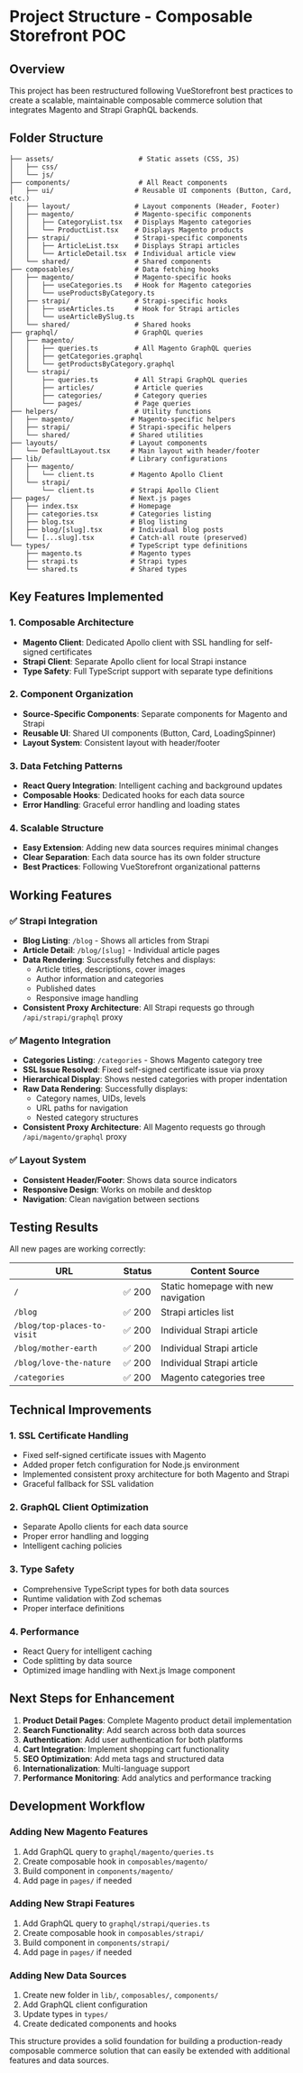 # Project Structure - Composable Storefront POC

## Overview

This project has been restructured following VueStorefront best practices to create a scalable, maintainable composable commerce solution that integrates Magento and Strapi GraphQL backends.

## Folder Structure

```
├── assets/                     # Static assets (CSS, JS)
│   ├── css/
│   └── js/
├── components/                 # All React components
│   ├── ui/                    # Reusable UI components (Button, Card, etc.)
│   ├── layout/                # Layout components (Header, Footer)
│   ├── magento/               # Magento-specific components
│   │   ├── CategoryList.tsx   # Displays Magento categories
│   │   └── ProductList.tsx    # Displays Magento products
│   ├── strapi/                # Strapi-specific components
│   │   ├── ArticleList.tsx    # Displays Strapi articles
│   │   └── ArticleDetail.tsx  # Individual article view
│   └── shared/                # Shared components
├── composables/               # Data fetching hooks
│   ├── magento/               # Magento-specific hooks
│   │   ├── useCategories.ts   # Hook for Magento categories
│   │   └── useProductsByCategory.ts
│   ├── strapi/                # Strapi-specific hooks
│   │   ├── useArticles.ts     # Hook for Strapi articles
│   │   └── useArticleBySlug.ts
│   └── shared/                # Shared hooks
├── graphql/                   # GraphQL queries
│   ├── magento/
│   │   ├── queries.ts         # All Magento GraphQL queries
│   │   ├── getCategories.graphql
│   │   └── getProductsByCategory.graphql
│   └── strapi/
│       ├── queries.ts         # All Strapi GraphQL queries
│       ├── articles/          # Article queries
│       ├── categories/        # Category queries
│       └── pages/             # Page queries
├── helpers/                   # Utility functions
│   ├── magento/              # Magento-specific helpers
│   ├── strapi/               # Strapi-specific helpers
│   └── shared/               # Shared utilities
├── layouts/                  # Layout components
│   └── DefaultLayout.tsx     # Main layout with header/footer
├── lib/                      # Library configurations
│   ├── magento/
│   │   └── client.ts         # Magento Apollo Client
│   └── strapi/
│       └── client.ts         # Strapi Apollo Client
├── pages/                    # Next.js pages
│   ├── index.tsx             # Homepage
│   ├── categories.tsx        # Categories listing
│   ├── blog.tsx              # Blog listing
│   ├── blog/[slug].tsx       # Individual blog posts
│   └── [...slug].tsx         # Catch-all route (preserved)
└── types/                    # TypeScript type definitions
    ├── magento.ts            # Magento types
    ├── strapi.ts             # Strapi types
    └── shared.ts             # Shared types
```

## Key Features Implemented

### 1. **Composable Architecture**
- **Magento Client**: Dedicated Apollo client with SSL handling for self-signed certificates
- **Strapi Client**: Separate Apollo client for local Strapi instance
- **Type Safety**: Full TypeScript support with separate type definitions

### 2. **Component Organization**
- **Source-Specific Components**: Separate components for Magento and Strapi
- **Reusable UI**: Shared UI components (Button, Card, LoadingSpinner)
- **Layout System**: Consistent layout with header/footer

### 3. **Data Fetching Patterns**
- **React Query Integration**: Intelligent caching and background updates
- **Composable Hooks**: Dedicated hooks for each data source
- **Error Handling**: Graceful error handling and loading states

### 4. **Scalable Structure**
- **Easy Extension**: Adding new data sources requires minimal changes
- **Clear Separation**: Each data source has its own folder structure
- **Best Practices**: Following VueStorefront organizational patterns

## Working Features

### ✅ Strapi Integration
- **Blog Listing**: `/blog` - Shows all articles from Strapi
- **Article Detail**: `/blog/[slug]` - Individual article pages
- **Data Rendering**: Successfully fetches and displays:
  - Article titles, descriptions, cover images
  - Author information and categories
  - Published dates
  - Responsive image handling
- **Consistent Proxy Architecture**: All Strapi requests go through `/api/strapi/graphql` proxy

### ✅ Magento Integration
- **Categories Listing**: `/categories` - Shows Magento category tree
- **SSL Issue Resolved**: Fixed self-signed certificate issue via proxy
- **Hierarchical Display**: Shows nested categories with proper indentation
- **Raw Data Rendering**: Successfully displays:
  - Category names, UIDs, levels
  - URL paths for navigation
  - Nested category structures
- **Consistent Proxy Architecture**: All Magento requests go through `/api/magento/graphql` proxy

### ✅ Layout System
- **Consistent Header/Footer**: Shows data source indicators
- **Responsive Design**: Works on mobile and desktop
- **Navigation**: Clean navigation between sections

## Testing Results

All new pages are working correctly:

| URL | Status | Content Source |
|-----|--------|----------------|
| `/` | ✅ 200 | Static homepage with new navigation |
| `/blog` | ✅ 200 | Strapi articles list |
| `/blog/top-places-to-visit` | ✅ 200 | Individual Strapi article |
| `/blog/mother-earth` | ✅ 200 | Individual Strapi article |
| `/blog/love-the-nature` | ✅ 200 | Individual Strapi article |
| `/categories` | ✅ 200 | Magento categories tree |

## Technical Improvements

### 1. **SSL Certificate Handling**
- Fixed self-signed certificate issues with Magento
- Added proper fetch configuration for Node.js environment
- Implemented consistent proxy architecture for both Magento and Strapi
- Graceful fallback for SSL validation

### 2. **GraphQL Client Optimization**
- Separate Apollo clients for each data source
- Proper error handling and logging
- Intelligent caching policies

### 3. **Type Safety**
- Comprehensive TypeScript types for both data sources
- Runtime validation with Zod schemas
- Proper interface definitions

### 4. **Performance**
- React Query for intelligent caching
- Code splitting by data source
- Optimized image handling with Next.js Image component

## Next Steps for Enhancement

1. **Product Detail Pages**: Complete Magento product detail implementation
2. **Search Functionality**: Add search across both data sources
3. **Authentication**: Add user authentication for both platforms
4. **Cart Integration**: Implement shopping cart functionality
5. **SEO Optimization**: Add meta tags and structured data
6. **Internationalization**: Multi-language support
7. **Performance Monitoring**: Add analytics and performance tracking

## Development Workflow

### Adding New Magento Features
1. Add GraphQL query to `graphql/magento/queries.ts`
2. Create composable hook in `composables/magento/`
3. Build component in `components/magento/`
4. Add page in `pages/` if needed

### Adding New Strapi Features
1. Add GraphQL query to `graphql/strapi/queries.ts`
2. Create composable hook in `composables/strapi/`
3. Build component in `components/strapi/`
4. Add page in `pages/` if needed

### Adding New Data Sources
1. Create new folder in `lib/`, `composables/`, `components/`
2. Add GraphQL client configuration
3. Update types in `types/`
4. Create dedicated components and hooks

This structure provides a solid foundation for building a production-ready composable commerce solution that can easily be extended with additional features and data sources.
